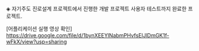◈ 자기주도 진로설계 프로젝트에서 진행한 개발 프로젝트
사용자 테스트까지 완료한 프로젝트.

[어플리케이션 실행 영상 확인] https://drive.google.com/file/d/1bynXEEYlNabmPHvfsElJlDmGK1f-wFkX/view?usp=sharing

